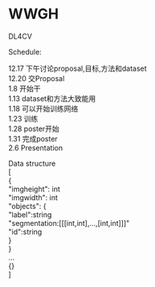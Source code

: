# WWGH
DL4CV   

Schedule:   

12.17 下午讨论proposal,目标,方法和dataset   
12.20 交Proposal   
1.8 开始干   
1.13 dataset和方法大致能用   
1.18 可以开始训练网络   
1.23 训练   
1.28 poster开始   
1.31 完成poster   
2.6 Presentation   


Data structure   
[   
{   
"imgheight": int   
"imgwidth": int   
"objects": 
{   
            "label":string   
            "segmentation:[[[int,int],...,[int,int]]]"   
            "id":string   
            }   
}   
...   
{}   
]   
